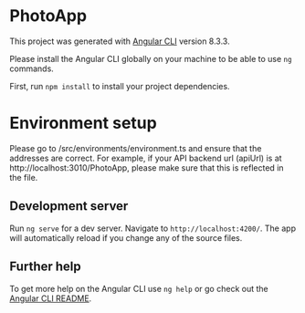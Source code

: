# PhotoApp

This project was generated with [Angular CLI](https://github.com/angular/angular-cli) version 8.3.3.

Please install the Angular CLI globally on your machine to be able to use `ng` commands.

First, run `npm install` to install your project dependencies.

# Environment setup

Please go to /src/environments/environment.ts and ensure that the addresses are correct. For example, if your API backend url (apiUrl) is at http://localhost:3010/PhotoApp, please make sure that this is reflected in the file.

## Development server

Run `ng serve` for a dev server. Navigate to `http://localhost:4200/`. The app will automatically reload if you change any of the source files.


## Further help

To get more help on the Angular CLI use `ng help` or go check out the [Angular CLI README](https://github.com/angular/angular-cli/blob/master/README.md).
